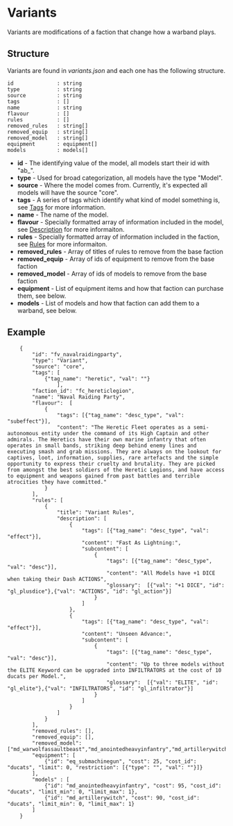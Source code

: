 # Variants

Variants are modifications of a faction that change how a warband plays.

## Structure

Variants are found in *variants.json* and each one has the following structure.

```
id              : string
type            : string
source          : string
tags            : []
name            : string
flavour         : []
rules           : []
removed_rules   : string[]
removed_equip   : string[]
removed_model   : string[]
equipment       : equipment[]
models          : models[]
```

- **id** - The identifying value of the model, all models start their id with "ab_".
- **type** - Used for broad categorization, all models have the type "Model".
- **source** - Where the model comes from. Currently, it's expected all models will have the source "core".
- **tags** - A series of tags which identify what kind of model something is, see [Tags](../Tags.md) for more information.
- **name** - The name of the model.
- **flavour** - Specially formatted array of information included in the model, see [Description](../../Description.md) for more informaiton.
- **rules** - Specially formatted array of information included in the faction, see [Rules](../../Rules.md.md) for more informaiton.
- **removed_rules** - Array of titles of rules to remove from the base faction
- **removed_equip** - Array of ids of equipment to remove from the base faction
- **removed_model** - Array of ids of models to remove from the base faction
- **equipment** - List of equipment items and how that faction can purchase them, see below.
- **models** - List of models and how that faction can add them to a warband, see below.

## Example

```
    {
        "id": "fv_navalraidingparty",
        "type": "Variant",
        "source": "core",
        "tags": [
            {"tag_name": "heretic", "val": ""}
                ],
        "faction_id": "fc_hereticlegion",
        "name": "Naval Raiding Party",
        "flavour":  [
            {
                "tags": [{"tag_name": "desc_type", "val": "subeffect"}],
                "content": "The Heretic Fleet operates as a semi-autonomous entity under the command of its High Captain and other admirals. The Heretics have their own marine infantry that often operates in small bands, striking deep behind enemy lines and executing smash and grab missions. They are always on the lookout for captives, loot, information, supplies, rare artefacts and the simple opportunity to express their cruelty and brutality. They are picked from amongst the best soldiers of the Heretic Legions, and have access to equipment and weapons gained from past battles and terrible atrocities they have committed."
            }
        ],
        "rules": [
            {
                "title": "Variant Rules",
                "description": [
                    {
                        "tags": [{"tag_name": "desc_type", "val": "effect"}],
                        "content": "Fast As Lightning:",
                        "subcontent": [
                            {
                                "tags": [{"tag_name": "desc_type", "val": "desc"}],
                                "content": "All Models have +1 DICE when taking their Dash ACTIONS",
                                "glossary":  [{"val": "+1 DICE", "id": "gl_plusdice"},{"val": "ACTIONS", "id": "gl_action"}]
                            }
                        ]
                    },
                    {
                        "tags": [{"tag_name": "desc_type", "val": "effect"}],
                        "content": "Unseen Advance:",
                        "subcontent": [
                            {
                                "tags": [{"tag_name": "desc_type", "val": "desc"}],
                                "content": "Up to three models without the ELITE Keyword can be upgraded into INFILTRATORS at the cost of 10 ducats per Model.",
                                "glossary":  [{"val": "ELITE", "id": "gl_elite"},{"val": "INFILTRATORS", "id": "gl_infiltrator"}]
                            }
                        ]
                    }
                ]
            } 
        ],
        "removed_rules": [],
        "removed_equip": [],
        "removed_model": ["md_warwolfassaultbeast","md_anointedheavyinfantry","md_artillerywitch"],
        "equipment": [
            {"id": "eq_submachinegun", "cost": 25, "cost_id": "ducats", "limit": 0, "restriction": [{"type": "", "val": ""}]}
        ],
        "models" : [
            {"id": "md_anointedheavyinfantry", "cost": 95, "cost_id": "ducats", "limit_min": 0, "limit_max": 1},
            {"id": "md_artillerywitch", "cost": 90, "cost_id": "ducats", "limit_min": 0, "limit_max": 1}
        ]
    }
```